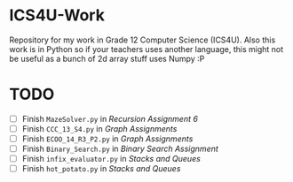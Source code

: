 # ICS4U-Work

Repository for my work in Grade 12 Computer Science (ICS4U). Also this work is in Python so if your teachers uses another language, this might not be useful as a bunch of 2d array stuff uses Numpy :P

# TODO

- [ ] Finish `MazeSolver.py` in _Recursion Assignment 6_
- [ ] Finish `CCC_13_S4.py` in _Graph Assignments_
- [ ] Finish `ECOO_14_R3_P2.py` in _Graph Assignments_
- [ ] Finish `Binary_Search.py` in _Binary Search Assignment_
- [ ] Finish `infix_evaluator.py` in _Stacks and Queues_
- [ ] Finish `hot_potato.py` in _Stacks and Queues_
